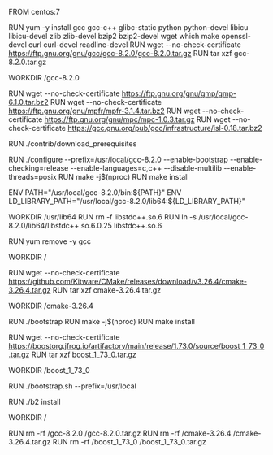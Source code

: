 FROM centos:7

RUN yum -y install gcc gcc-c++ glibc-static python python-devel libicu libicu-devel zlib zlib-devel bzip2 bzip2-devel wget which make openssl-devel curl curl-devel readline-devel
RUN wget --no-check-certificate https://ftp.gnu.org/gnu/gcc/gcc-8.2.0/gcc-8.2.0.tar.gz
RUN tar xzf gcc-8.2.0.tar.gz

WORKDIR /gcc-8.2.0

RUN wget --no-check-certificate https://ftp.gnu.org/gnu/gmp/gmp-6.1.0.tar.bz2
RUN wget --no-check-certificate https://ftp.gnu.org/gnu/mpfr/mpfr-3.1.4.tar.bz2
RUN wget --no-check-certificate https://ftp.gnu.org/gnu/mpc/mpc-1.0.3.tar.gz
RUN wget --no-check-certificate https://gcc.gnu.org/pub/gcc/infrastructure/isl-0.18.tar.bz2

RUN ./contrib/download_prerequisites

RUN ./configure --prefix=/usr/local/gcc-8.2.0 --enable-bootstrap --enable-checking=release --enable-languages=c,c++ --disable-multilib --enable-threads=posix
RUN make -j$(nproc)
RUN make install

ENV PATH="/usr/local/gcc-8.2.0/bin:${PATH}"
ENV LD_LIBRARY_PATH="/usr/local/gcc-8.2.0/lib64:${LD_LIBRARY_PATH}"

WORKDIR /usr/lib64
RUN rm -f libstdc++.so.6
RUN ln -s /usr/local/gcc-8.2.0/lib64/libstdc++.so.6.0.25 libstdc++.so.6

RUN yum remove -y gcc

WORKDIR /

RUN wget --no-check-certificate https://github.com/Kitware/CMake/releases/download/v3.26.4/cmake-3.26.4.tar.gz
RUN tar xzf cmake-3.26.4.tar.gz

WORKDIR /cmake-3.26.4

RUN ./bootstrap
RUN make -j$(nproc)
RUN make install

RUN wget --no-check-certificate https://boostorg.jfrog.io/artifactory/main/release/1.73.0/source/boost_1_73_0.tar.gz
RUN tar xzf boost_1_73_0.tar.gz

WORKDIR /boost_1_73_0

RUN ./bootstrap.sh --prefix=/usr/local

RUN ./b2 install

WORKDIR /

RUN rm -rf /gcc-8.2.0 /gcc-8.2.0.tar.gz
RUN rm -rf /cmake-3.26.4 /cmake-3.26.4.tar.gz
RUN rm -rf /boost_1_73_0 /boost_1_73_0.tar.gz
